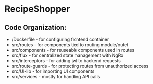 # RecipeShopper

## Code Organization:

- /Dockerfile - for configuring frontend container
- src/routes - for components tied to routing module/outet
- src/components - for reuseable components used in routes
- src/flux - for centralized state management with NgRx
- src/interceptors - for adding jwt to backend requests
- src/route-guards - for protecting routes from unauthorized access
- src/UI-lib - for importing UI components
- src/services - mostly for handling API calls
